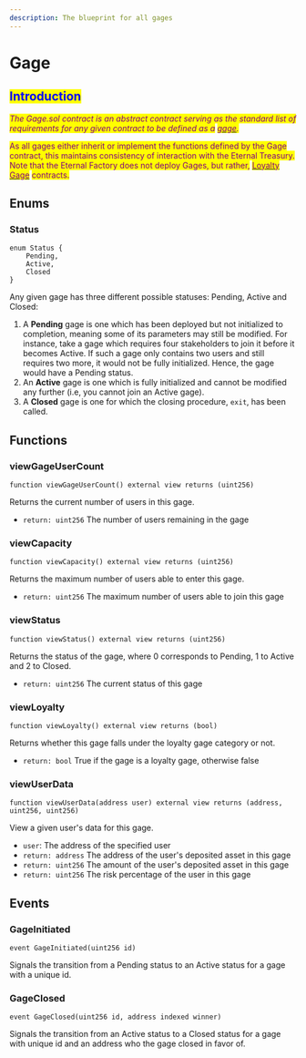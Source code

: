```yaml
---
description: The blueprint for all gages
---
```


# Gage

## <mark style="color:blue;">Introduction</mark>

_<mark style="color:purple;">The Gage.sol contract is an abstract contract serving as the standard list of requirements for any given contract to be defined as a</mark>_ [_<mark style="color:purple;">gage</mark>_](../../../products-services/gages/)_<mark style="color:purple;">.</mark>_&#x20;

<mark style="color:purple;">As all gages either inherit or implement the functions defined by the Gage contract, this maintains consistency of interaction with the Eternal Treasury. Note that the Eternal Factory does not deploy Gages, but rather,</mark> [<mark style="color:purple;">Loyalty Gage</mark>](loyalty-gage.md) <mark style="color:purple;">contracts.</mark>

## Enums

### Status

```
enum Status {
    Pending,
    Active,
    Closed
}
```

Any given gage has three different possible statuses: Pending, Active and Closed:&#x20;

1. A **Pending** gage is one which has been deployed but not initialized to completion, meaning some of its parameters may still be modified. For instance, take a gage which requires four stakeholders to join it before it becomes Active. If such a gage only contains two users and still requires two more, it would not be fully initialized. Hence,  the gage would have a Pending status.&#x20;
2. An **Active** gage is one which is fully initialized and cannot be modified any further (i.e, you cannot join an Active gage).&#x20;
3. A **Closed** gage is one for which the closing procedure, `exit`, has been called.&#x20;

## Functions

### viewGageUserCount

```
function viewGageUserCount() external view returns (uint256)
```

Returns the current number of users in this gage.

* `return: uint256` The number of users remaining in the gage

### viewCapacity

```
function viewCapacity() external view returns (uint256)
```

Returns the maximum number of users able to enter this gage.

* `return: uint256` The maximum number of users able to join this gage

### viewStatus

```
function viewStatus() external view returns (uint256)
```

Returns the status of the gage, where 0 corresponds to Pending, 1 to Active and 2 to Closed.

* `return: uint256` The current status of this gage

### viewLoyalty

```
function viewLoyalty() external view returns (bool)
```

Returns whether this gage falls under the loyalty gage category or not.

* `return: bool` True if the gage is a loyalty gage, otherwise false

### viewUserData

```
function viewUserData(address user) external view returns (address, uint256, uint256)
```

View a given user's data for this gage.

* `user`: The address of the specified user
* `return: address` The address of the user's deposited asset in this gage
* `return: uint256` The amount of the user's deposited asset in this gage
* `return: uint256` The risk percentage of the user in this gage

## Events

### GageInitiated

```
event GageInitiated(uint256 id)
```

Signals the transition from a Pending status to an Active status for a gage with a unique id.

### GageClosed

```
event GageClosed(uint256 id, address indexed winner)
```

Signals the transition from an Active status to a Closed status for a gage with unique id and an address who the gage closed in favor of.&#x20;
